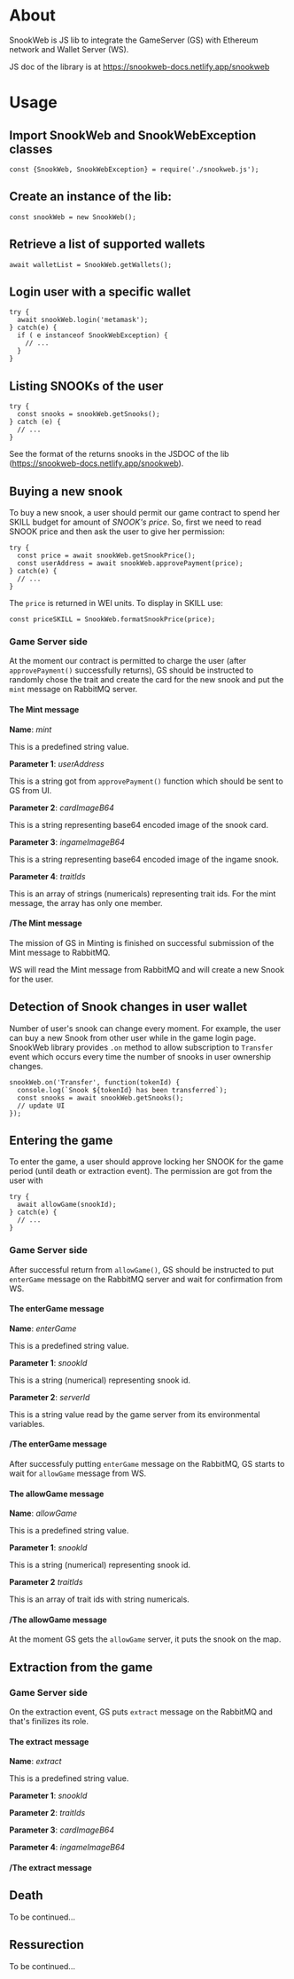 # About

SnookWeb is JS lib to integrate the GameServer (GS) with Ethereum network and Wallet Server (WS).

JS doc of the library is at https://snookweb-docs.netlify.app/snookweb

# Usage

## Import SnookWeb and SnookWebException classes

```
const {SnookWeb, SnookWebException} = require('./snookweb.js');
```

## Create an instance of the lib:

```
const snookWeb = new SnookWeb();
```

## Retrieve a list of supported wallets

```
await walletList = SnookWeb.getWallets();
```

## Login user with a specific wallet

```
try {
  await snookWeb.login('metamask');
} catch(e) {
  if ( e instanceof SnookWebException) {
    // ...
  }
}
```

## Listing SNOOKs of the user

```
try {
  const snooks = snookWeb.getSnooks();
} catch (e) {
  // ...
}
```

See the format of the returns snooks in the JSDOC of the lib (https://snookweb-docs.netlify.app/snookweb).

## Buying a new snook

To buy a new snook, a user should permit our game contract to 
spend her SKILL budget for amount of *SNOOK's price*. So, first we need to read SNOOK price and then ask the user to give her permission:

```
try {
  const price = await snookWeb.getSnookPrice();
  const userAddress = await snookWeb.approvePayment(price);
} catch(e) {
  // ...
}
```

The `price` is returned in WEI units. To display in SKILL use:

```
const priceSKILL = SnookWeb.formatSnookPrice(price);
```

### Game Server side

At the moment our contract is permitted to charge the user (after `approvePayment()` successfully returns), GS should be instructed to randomly chose the trait and create the card for the new snook and put the `mint` message on RabbitMQ server.

#### The Mint message

**Name**: *mint*

This is a predefined string value.

**Parameter 1**: *userAddress* 

This is a string got from `approvePayment()` function which should be sent to GS from UI.

**Parameter 2**: *cardImageB64*

This is a string representing base64 encoded image of the snook card.

**Parameter 3**: *ingameImageB64* 

This is a string representing base64 encoded image of the ingame snook.

**Parameter 4**: *traitIds*

This is an array of strings (numericals) representing trait ids. For the mint message, the array has only one member.

#### /The Mint message

The mission of GS in Minting is finished on successful submission of the Mint message to RabbitMQ.

WS will read the Mint message from RabbitMQ and will create a new Snook for the user.

## Detection of Snook changes in user wallet

Number of user's snook can change every moment. For example, the user can buy a new Snook from other user while in the game login page. SnookWeb library provides `.on` method to allow subscription to `Transfer` event which occurs every time the number of snooks in user ownership changes.

```
snookWeb.on('Transfer', function(tokenId) {
  console.log(`Snook ${tokenId} has been transferred`);
  const snooks = await snookWeb.getSnooks();
  // update UI 
});
```

## Entering the game

To enter the game, a user should approve locking her SNOOK for the game period (until death or extraction event). The permission are got from the user with 

```
try {
  await allowGame(snookId);
} catch(e) {
  // ...
}
```

### Game Server side

After successful return from `allowGame()`, GS should be instructed to put `enterGame` message on the RabbitMQ server and wait for confirmation from WS. 

#### The enterGame message

**Name**: *enterGame*

This is a predefined string value.

**Parameter 1**: *snookId*

This is a string (numerical) representing snook id.

**Parameter 2**: *serverId* 

This is a string value read by the game server from its environmental variables.

#### /The enterGame message

After successfuly putting `enterGame` message on the RabbitMQ, GS starts to wait for `allowGame` message from WS.

#### The allowGame message

**Name**: *allowGame*

This is a predefined string value.

**Parameter 1**: *snookId*

This is a string (numerical) representing snook id.

**Parameter 2** *traitIds*

This is an array of trait ids with string numericals.

#### /The allowGame message

At the moment GS gets the `allowGame` server, it puts the snook on the map.

## Extraction from the game

### Game Server side

On the extraction event, GS puts `extract` message on the RabbitMQ and that's finilizes its role.

#### The extract message 

**Name**: *extract*

This is a predefined string value.

**Parameter 1**: *snookId*

**Parameter 2**: *traitIds*

**Parameter 3**: *cardImageB64*

**Parameter 4**: *ingameImageB64* 

#### /The extract message 

## Death 

To be continued...

## Ressurection

To be continued...